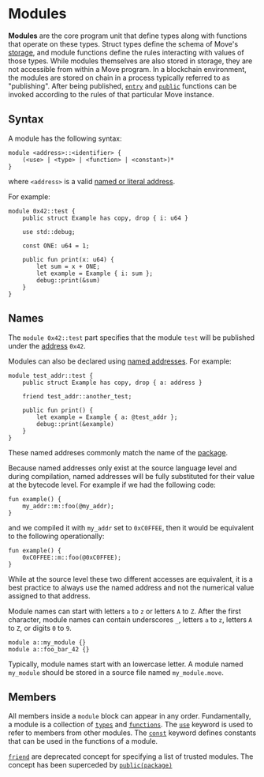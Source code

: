 # Modules

**Modules** are the core program unit that define types along with functions that operate on these types. Struct types define the schema of Move's [storage](./abilities.md#key), and module functions define the rules interacting with values of those types. While modules themselves are also stored in storage, they are not accessible from within a Move program. In a blockchain environment, the modules are stored on chain in a process typically referred to as "publishing". After being published, [`entry`](./functions.md#entry-modifier) and [`public`](./functions.md#visibility) functions can be invoked according to the rules of that particular Move instance.

## Syntax

A module has the following syntax:

```text
module <address>::<identifier> {
    (<use> | <type> | <function> | <constant>)*
}
```

where `<address>` is a valid [named or literal address](./address.md).

For example:

```move
module 0x42::test {
    public struct Example has copy, drop { i: u64 }

    use std::debug;

    const ONE: u64 = 1;

    public fun print(x: u64) {
        let sum = x + ONE;
        let example = Example { i: sum };
        debug::print(&sum)
    }
}
```

## Names

The `module 0x42::test` part specifies that the module `test` will be published under the [address](./address.md) `0x42`.

Modules can also be declared using [named addresses](./address.md). For example:

```move
module test_addr::test {
    public struct Example has copy, drop { a: address }

    friend test_addr::another_test;

    public fun print() {
        let example = Example { a: @test_addr };
        debug::print(&example)
    }
}
```

These named addreses commonly match the name of the [package](./packages.md).

Because named addresses only exist at the source language level and during compilation,
named addresses will be fully substituted for their value at the bytecode
level. For example if we had the following code:

```move
fun example() {
    my_addr::m::foo(@my_addr);
}
```

and we compiled it with `my_addr` set to `0xC0FFEE`, then it would be equivalent
to the following operationally:

```move
fun example() {
    0xC0FFEE::m::foo(@0xC0FFEE);
}
```

While at the source level these two different accesses are equivalent, it is a best practice to
always use the named address and not the numerical value assigned to that address.

Module names can start with letters `a` to `z` or letters `A` to `Z`. After the first character, module names can contain underscores `_`, letters `a` to `z`, letters `A` to `Z`, or digits `0` to `9`.

```move
module a::my_module {}
module a::foo_bar_42 {}
```

Typically, module names start with an lowercase letter. A module named `my_module` should be stored in a source file named `my_module.move`.

## Members

All members inside a `module` block can appear in any order.
Fundamentally, a module is a collection of [`types`](./structs.md) and [`functions`](./functions.md).
The [`use`](./uses.md) keyword is used to refer to members from other modules.
The [`const`](./constants.md) keyword defines constants that can be used in the functions of a module.

[`friend`](./friends.md) are deprecated concept for specifying a list of trusted modules. The concept has been superceded by [`public(package)`](./functions.md#visibility)

